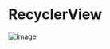 # RecyclerView
![image](https://user-images.githubusercontent.com/6058309/171525014-bd5fb6fb-35df-4250-b529-e1a7503c6e4c.png)
